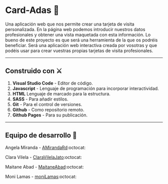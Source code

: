 # Card-Adas 👸

Una aplicación web que nos permite crear una tarjeta de visita personalizada. En la página web podemos introducir nuestros datos profesionales y obtener una vista maquetada con esta información. Lo bueno de este proyecto es que será una herramienta de la que os podréis beneficiar. Será una aplicación web interactiva creada por vosotras y que podéis usar para crear vuestras propias tarjetas de visita profesionales.

---

## Construido con ⚔

1. **Visual Studio Code** - Editor de código.
2. **Javascript** - Lenguaje de programación para incorporar interactividad.
3. **HTML** Lenguaje de marcado para la estructura.
4. **SASS** - Para añadir estilos.
5. **Git** - Para el control de versiones.
6. **Github** - Como repositorio remoto.
7. **Github Pages** - Para su publicación.


---

## Equipo de desarrollo 🌈

Angela Miranda - [AMirandaRd](https://github.com/AMirandaRd):octocat:

Clara Vilela - [ClaraVilelaJato](https://github.com/ClaraVilelaJato):octocat:

Maitane Abad - [MaitaneAbad](https://github.com/MaitaneAbad):octocat:

Moni Lamas - [moniLamas](https://github.com/moniLamas):octocat:
